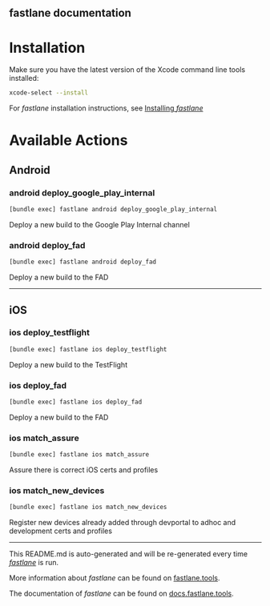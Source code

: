 fastlane documentation
----

# Installation

Make sure you have the latest version of the Xcode command line tools installed:

```sh
xcode-select --install
```

For _fastlane_ installation instructions, see [Installing _fastlane_](https://docs.fastlane.tools/#installing-fastlane)

# Available Actions

## Android

### android deploy_google_play_internal

```sh
[bundle exec] fastlane android deploy_google_play_internal
```

Deploy a new build to the Google Play Internal channel

### android deploy_fad

```sh
[bundle exec] fastlane android deploy_fad
```

Deploy a new build to the FAD

----


## iOS

### ios deploy_testflight

```sh
[bundle exec] fastlane ios deploy_testflight
```

Deploy a new build to the TestFlight

### ios deploy_fad

```sh
[bundle exec] fastlane ios deploy_fad
```

Deploy a new build to the FAD

### ios match_assure

```sh
[bundle exec] fastlane ios match_assure
```

Assure there is correct iOS certs and profiles

### ios match_new_devices

```sh
[bundle exec] fastlane ios match_new_devices
```

Register new devices already added through devportal to adhoc and development certs and profiles

----

This README.md is auto-generated and will be re-generated every time [_fastlane_](https://fastlane.tools) is run.

More information about _fastlane_ can be found on [fastlane.tools](https://fastlane.tools).

The documentation of _fastlane_ can be found on [docs.fastlane.tools](https://docs.fastlane.tools).
